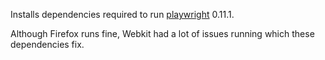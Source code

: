 Installs dependencies required to run 
[playwright](https://github.com/microsoft/playwright) 0.11.1.

Although Firefox runs fine, Webkit had a lot of issues
running which these dependencies fix.
